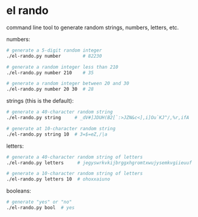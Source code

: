 el rando
========

command line tool to generate random strings, numbers, letters, etc.

numbers:

```sh
# generate a 5-digit random integer
./el-rando.py number        # 82230

# generate a random integer less than 210
./el-rando.py number 210    # 35

# generate a random integer between 20 and 30
./el-rando.py number 20 30  # 28
```

strings (this is the default):

```sh
# generate a 40-character random string
./el-rando.py string     # _dV#]JDUH(B2[`:>JZN&c<],i]Ou`KJ^/,%r,ifA

# generate at 10-character random string
./el-rando.py string 10  # 3=$=eZ,/|a
```

letters:

```sh
# generate a 40-character random string of letters
./el-rando.py letters     # jegyswrkvkijbrggxhgromtxwujysemkvgiieuuf

# generate a 10-character random string of letters
./el-rando.py letters 10  # ohoxxaiuno
```

booleans:

```sh
# generate "yes" or "no"
./el-rando.py bool  # yes
```
